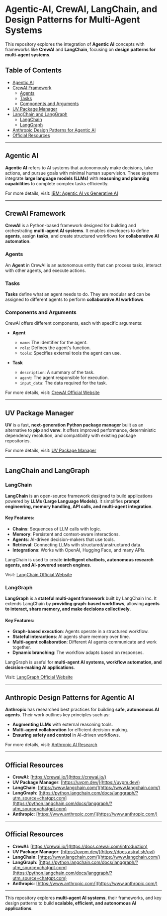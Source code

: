 # Agentic-AI, CrewAI, LangChain, and Design Patterns for Multi-Agent Systems

This repository explores the integration of **Agentic AI** concepts with frameworks like **CrewAI** and **LangChain**, focusing on **design patterns for multi-agent systems**.

## Table of Contents

- [Agentic AI](#agentic-ai)
- [CrewAI Framework](#crewai-framework)
  - [Agents](#agents)
  - [Tasks](#tasks)
  - [Components and Arguments](#components-and-arguments)
- [UV Package Manager](#uv-package-manager)
- [LangChain and LangGraph](#langchain-and-langgraph)
  - [LangChain](#langchain)
  - [LangGraph](#langgraph)
- [Anthropic Design Patterns for Agentic AI](#anthropic-design-patterns-for-agentic-ai)
- [Official Resources](#official-resources)

---

## Agentic AI

**Agentic AI** refers to AI systems that autonomously make decisions, take actions, and pursue goals with minimal human supervision. These systems integrate **large language models (LLMs)** with **reasoning and planning capabilities** to complete complex tasks efficiently.  

For more details, visit: [IBM: Agentic AI vs Generative AI](https://www.ibm.com/think/topics/agentic-ai-vs-generative-ai?utm_source=chatgpt.com)

---

## CrewAI Framework

**CrewAI** is a Python-based framework designed for building and orchestrating **multi-agent AI systems**. It enables developers to define **agents**, assign **tasks**, and create structured workflows for **collaborative AI automation**.

### Agents

An **Agent** in CrewAI is an autonomous entity that can process tasks, interact with other agents, and execute actions.

### Tasks

**Tasks** define what an agent needs to do. They are modular and can be assigned to different agents to perform **collaborative AI workflows**.

### Components and Arguments

CrewAI offers different components, each with specific arguments:

- **Agent**
  - `name`: The identifier for the agent.
  - `role`: Defines the agent's function.
  - `tools`: Specifies external tools the agent can use.

- **Task**
  - `description`: A summary of the task.
  - `agent`: The agent responsible for execution.
  - `input_data`: The data required for the task.

For more details, visit: [CrewAI Official Website](https://docs.crewai.com/introduction)

---

## UV Package Manager

**UV** is a fast, **next-generation Python package manager** built as an alternative to **pip** and **venv**. It offers improved performance, deterministic dependency resolution, and compatibility with existing package repositories.

For more details, visit: [UV Package Manager](https://docs.astral.sh/uv/)

---

## LangChain and LangGraph

### LangChain

**LangChain** is an open-source framework designed to build applications powered by **LLMs (Large Language Models)**. It simplifies **prompt engineering, memory handling, API calls, and multi-agent integration**.

#### Key Features:
- **Chains**: Sequences of LLM calls with logic.
- **Memory**: Persistent and context-aware interactions.
- **Agents**: AI-driven decision-makers that use tools.
- **Retrieval**: Connecting LLMs with structured/unstructured data.
- **Integrations**: Works with OpenAI, Hugging Face, and many APIs.

LangChain is used to create **intelligent chatbots, autonomous research agents, and AI-powered search engines**.

Visit: [LangChain Official Website](https://www.langchain.com/)

### LangGraph

**LangGraph** is a **stateful multi-agent framework** built by LangChain Inc. It extends LangChain by **providing graph-based workflows**, allowing **agents to interact, share memory, and make decisions collectively**.

#### Key Features:
- **Graph-based execution**: Agents operate in a structured workflow.
- **Stateful interactions**: AI agents share memory over time.
- **Multi-agent collaboration**: Different AI agents communicate and work together.
- **Dynamic branching**: The workflow adapts based on responses.

LangGraph is useful for **multi-agent AI systems, workflow automation, and decision-making AI applications**.

Visit: [LangGraph Official Website](https://www.langchain.com/langgraph)

---

## Anthropic Design Patterns for Agentic AI

**Anthropic** has researched best practices for building **safe, autonomous AI agents**. Their work outlines key principles such as:

- **Augmenting LLMs** with external reasoning tools.
- **Multi-agent collaboration** for efficient decision-making.
- **Ensuring safety and control** in AI-driven workflows.

For more details, visit: [Anthropic AI Research](https://www.anthropic.com/engineering/building-effective-agents?utm_source=chatgpt.com)

---
## Official Resources

- **CrewAI**: [https://crewai.io/](https://crewai.io/)
- **UV Package Manager**: [https://uvpm.dev/](https://uvpm.dev/)
- **LangChain**: [https://www.langchain.com/](https://www.langchain.com/)
- **LangGraph**: [https://python.langchain.com/docs/langgraph/?utm_source=chatgpt.com](https://python.langchain.com/docs/langgraph/?utm_source=chatgpt.com)
- **Anthropic**: [https://www.anthropic.com/](https://www.anthropic.com/)

---


## Official Resources

- **CrewAI**: [https://crewai.io/](https://docs.crewai.com/introduction)
- **UV Package Manager**: [https://uvpm.dev/](https://docs.astral.sh/uv/)
- **LangChain**: [https://www.langchain.com/](https://www.langchain.com/)
- **LangGraph**: [https://python.langchain.com/docs/langgraph/?utm_source=chatgpt.com](https://python.langchain.com/docs/langgraph/?utm_source=chatgpt.com)
- **Anthropic**: [https://www.anthropic.com/](https://www.anthropic.com/)

---

This repository explores **multi-agent AI systems**, their frameworks, and key design patterns to build **scalable, efficient, and autonomous AI applications**.
